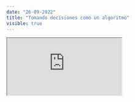 ```yaml
---
date: "26-09-2022"
title: "Tomando decisiones como un algoritmo"
visible: true
---
```

<iframe src="https://www.youtube.com/embed/EESB6rX87d8" allowfullscreen></iframe>
